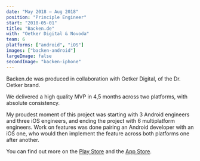 ```yaml
---
date: "May 2018 – Aug 2018"
position: "Principle Engineer"
start: "2018-05-01"
title: "Backen.de"
with: "Oetker Digital & Novoda"
team: 6
platforms: ["android", "iOS"]
images: ["backen-android"]
largeImage: false
secondImage: "backen-iphone"
---
```

Backen.de was produced in collaboration with Oetker Digital, of the Dr. Oetker brand.

We delivered a high quality MVP in 4,5 months across two platforms, with absolute consistency. 

My proudest moment of this project was starting with 3 Android engineers and three iOS engineers, and ending the project with 6 multiplatform engineers. Work on features was done pairing an Android developer with an iOS one, who would then implement the feature across both platforms one after another.

You can find out more on the [Play Store](https://play.google.com/store/apps/details?id=com.oetkerdigital.backen&hl=en&gl=US) and the [App Store](https://apps.apple.com/de/app/backen-de/id1441944766).